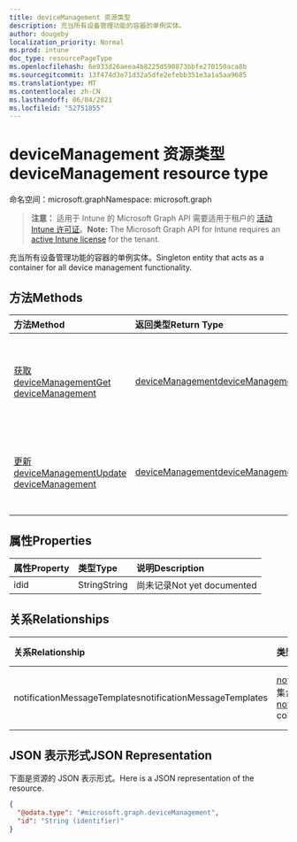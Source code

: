 ```yaml
---
title: deviceManagement 资源类型
description: 充当所有设备管理功能的容器的单例实体。
author: dougeby
localization_priority: Normal
ms.prod: intune
doc_type: resourcePageType
ms.openlocfilehash: 6e933d26aeea4b8225d590873bbfe270150aca8b
ms.sourcegitcommit: 13f474d3e71d32a5dfe2efebb351e3a1a5aa9685
ms.translationtype: MT
ms.contentlocale: zh-CN
ms.lasthandoff: 06/04/2021
ms.locfileid: "52751855"
---
```

# <a name="devicemanagement-resource-type"></a><span data-ttu-id="6e5fe-103">deviceManagement 资源类型</span><span class="sxs-lookup"><span data-stu-id="6e5fe-103">deviceManagement resource type</span></span>

<span data-ttu-id="6e5fe-104">命名空间：microsoft.graph</span><span class="sxs-lookup"><span data-stu-id="6e5fe-104">Namespace: microsoft.graph</span></span>

> <span data-ttu-id="6e5fe-105">**注意：** 适用于 Intune 的 Microsoft Graph API 需要适用于租户的 [活动 Intune 许可证](https://go.microsoft.com/fwlink/?linkid=839381)。</span><span class="sxs-lookup"><span data-stu-id="6e5fe-105">**Note:** The Microsoft Graph API for Intune requires an [active Intune license](https://go.microsoft.com/fwlink/?linkid=839381) for the tenant.</span></span>

<span data-ttu-id="6e5fe-106">充当所有设备管理功能的容器的单例实体。</span><span class="sxs-lookup"><span data-stu-id="6e5fe-106">Singleton entity that acts as a container for all device management functionality.</span></span>

## <a name="methods"></a><span data-ttu-id="6e5fe-107">方法</span><span class="sxs-lookup"><span data-stu-id="6e5fe-107">Methods</span></span>
|<span data-ttu-id="6e5fe-108">方法</span><span class="sxs-lookup"><span data-stu-id="6e5fe-108">Method</span></span>|<span data-ttu-id="6e5fe-109">返回类型</span><span class="sxs-lookup"><span data-stu-id="6e5fe-109">Return Type</span></span>|<span data-ttu-id="6e5fe-110">说明</span><span class="sxs-lookup"><span data-stu-id="6e5fe-110">Description</span></span>|
|:---|:---|:---|
|[<span data-ttu-id="6e5fe-111">获取 deviceManagement</span><span class="sxs-lookup"><span data-stu-id="6e5fe-111">Get deviceManagement</span></span>](../api/intune-notification-devicemanagement-get.md)|[<span data-ttu-id="6e5fe-112">deviceManagement</span><span class="sxs-lookup"><span data-stu-id="6e5fe-112">deviceManagement</span></span>](../resources/intune-notification-devicemanagement.md)|<span data-ttu-id="6e5fe-113">读取 [deviceManagement](../resources/intune-notification-devicemanagement.md) 对象的属性和关系。</span><span class="sxs-lookup"><span data-stu-id="6e5fe-113">Read properties and relationships of the [deviceManagement](../resources/intune-notification-devicemanagement.md) object.</span></span>|
|[<span data-ttu-id="6e5fe-114">更新 deviceManagement</span><span class="sxs-lookup"><span data-stu-id="6e5fe-114">Update deviceManagement</span></span>](../api/intune-notification-devicemanagement-update.md)|[<span data-ttu-id="6e5fe-115">deviceManagement</span><span class="sxs-lookup"><span data-stu-id="6e5fe-115">deviceManagement</span></span>](../resources/intune-notification-devicemanagement.md)|<span data-ttu-id="6e5fe-116">更新 [deviceManagement](../resources/intune-notification-devicemanagement.md) 对象的属性。</span><span class="sxs-lookup"><span data-stu-id="6e5fe-116">Update the properties of a [deviceManagement](../resources/intune-notification-devicemanagement.md) object.</span></span>|

## <a name="properties"></a><span data-ttu-id="6e5fe-117">属性</span><span class="sxs-lookup"><span data-stu-id="6e5fe-117">Properties</span></span>
|<span data-ttu-id="6e5fe-118">属性</span><span class="sxs-lookup"><span data-stu-id="6e5fe-118">Property</span></span>|<span data-ttu-id="6e5fe-119">类型</span><span class="sxs-lookup"><span data-stu-id="6e5fe-119">Type</span></span>|<span data-ttu-id="6e5fe-120">说明</span><span class="sxs-lookup"><span data-stu-id="6e5fe-120">Description</span></span>|
|:---|:---|:---|
|<span data-ttu-id="6e5fe-121">id</span><span class="sxs-lookup"><span data-stu-id="6e5fe-121">id</span></span>|<span data-ttu-id="6e5fe-122">String</span><span class="sxs-lookup"><span data-stu-id="6e5fe-122">String</span></span>|<span data-ttu-id="6e5fe-123">尚未记录</span><span class="sxs-lookup"><span data-stu-id="6e5fe-123">Not yet documented</span></span>|

## <a name="relationships"></a><span data-ttu-id="6e5fe-124">关系</span><span class="sxs-lookup"><span data-stu-id="6e5fe-124">Relationships</span></span>
|<span data-ttu-id="6e5fe-125">关系</span><span class="sxs-lookup"><span data-stu-id="6e5fe-125">Relationship</span></span>|<span data-ttu-id="6e5fe-126">类型</span><span class="sxs-lookup"><span data-stu-id="6e5fe-126">Type</span></span>|<span data-ttu-id="6e5fe-127">说明</span><span class="sxs-lookup"><span data-stu-id="6e5fe-127">Description</span></span>|
|:---|:---|:---|
|<span data-ttu-id="6e5fe-128">notificationMessageTemplates</span><span class="sxs-lookup"><span data-stu-id="6e5fe-128">notificationMessageTemplates</span></span>|<span data-ttu-id="6e5fe-129">[notificationMessageTemplate](../resources/intune-notification-notificationmessagetemplate.md) 集合</span><span class="sxs-lookup"><span data-stu-id="6e5fe-129">[notificationMessageTemplate](../resources/intune-notification-notificationmessagetemplate.md) collection</span></span>|<span data-ttu-id="6e5fe-130">通知消息模板。</span><span class="sxs-lookup"><span data-stu-id="6e5fe-130">The Notification Message Templates.</span></span>|

## <a name="json-representation"></a><span data-ttu-id="6e5fe-131">JSON 表示形式</span><span class="sxs-lookup"><span data-stu-id="6e5fe-131">JSON Representation</span></span>
<span data-ttu-id="6e5fe-132">下面是资源的 JSON 表示形式。</span><span class="sxs-lookup"><span data-stu-id="6e5fe-132">Here is a JSON representation of the resource.</span></span>
<!-- {
  "blockType": "resource",
  "keyProperty": "id",
  "@odata.type": "microsoft.graph.deviceManagement"
}
-->
``` json
{
  "@odata.type": "#microsoft.graph.deviceManagement",
  "id": "String (identifier)"
}
```





